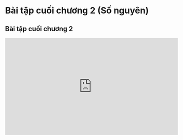 # Bài tập cuối chương 2 (Số nguyên) 
## Bài tập cuối chương 2
<iframe width="560" height="315" src="https://www.youtube.com/embed/TLHCRtHoQDI?si=Cz8LCQe6lBZcOncV" title="YouTube video player" frameborder="0" allow="accelerometer; autoplay; clipboard-write; encrypted-media; gyroscope; picture-in-picture; web-share" referrerpolicy="strict-origin-when-cross-origin" allowfullscreen></iframe>
